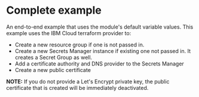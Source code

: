 # Complete example

An end-to-end example that uses the module's default variable values.
This example uses the IBM Cloud terraform provider to:
 - Create a new resource group if one is not passed in.
 - Create a new Secrets Manager instance if existing one not passed in. It creates a Secret Group as well.
 - Add a certificate authority and DNS provider to the Secrets Manager
 - Create a new public certificate

**NOTE:** If you do not provide a Let's Encrypt private key, the public certificate that is created will be immediately deactivated.
